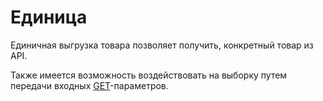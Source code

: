 # Единица

Единичная выгрузка товара позволяет получить, конкретный товар из API.

Также имеется возможность воздействовать на выборку путем передачи входных [GET](https://ru.wikipedia.org/wiki/HTTP#GET)-параметров.

